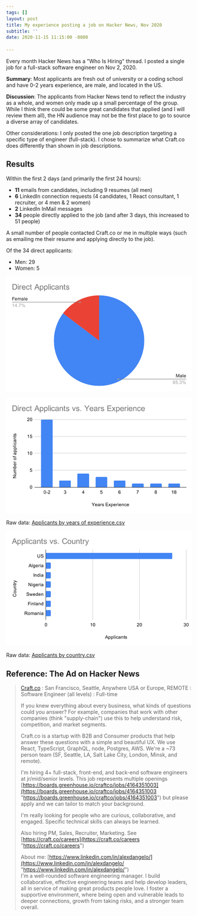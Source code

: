 ```yaml
---
tags: []
layout: post
title: My experience posting a job on Hacker News, Nov 2020
subtitle: ''
date: 2020-11-15 11:15:00 -0800

---
```

Every month Hacker News has a "Who Is Hiring" thread. I posted a single job for a full-stack software engineer on Nov 2, 2020.

**Summary**: Most applicants are fresh out of university or a coding school and have 0-2 years experience, are male, and located in the US.

**Discussion**: The applicants from Hacker News tend to reflect the industry as a whole, and women only made up a small percentage of the group. While I think there could be some great candidates that applied (and I will review them all), the HN audience may not be the first place to go to source a diverse array of candidates.

Other considerations: I only posted the one job description targeting a specific type of engineer (full-stack). I chose to summarize what Craft.co does differently than shown in job descriptions.

## Results

Within the first 2 days (and primarily the first 24 hours):

* **11** emails from candidates, including 9 resumes (all men)
* **6** LinkedIn connection requests (4 candidates, 1 React consultant, 1 recruiter, or 4 men & 2 women)
* **2** LinkedIn InMail messages
* **34** people directly applied to the job (and after 3 days, this increased to 51 people)

A small number of people contacted Craft.co or me in multiple ways (such as emailing me their resume and applying directly to the job).

Of the 34 direct applicants:

* Men: 29
* Women: 5

![Of 34 direct applicants, roughly 14.7% were female and 85.3% were male.](/assets/uploads/2020-11-02-hacker-news-direct_applicants.svg)

![Of 34 direct applicants, 20 had 0-2 years experience, with the rest distributed mostly between 3-8 years experience.](/assets/uploads/2020-11-02-hacker-news-direct_applicants_vs-_years_experience.svg)

Raw data: [Applicants by years of experience.csv](/assets/uploads/2020-11-02-hacker-news-number-of-applicants-by-years-of-experience.csv "2020-11-02-hacker-news-number-of-applicants-by-years-of-experience.csv")

![Most applicants are based in the United States (27 of 34), which makes sense because HackerNews is based in the US.](/assets/uploads/2020-11-02-hacker-news-applicants_vs-_country.svg)

Raw data: [Applicants by country.csv](/assets/uploads/2020-11-02-hacker-news-number-of-applicants-by-country.csv "2020-11-02-hacker-news-number-of-applicants-by-country.csv")

## Reference: The Ad on Hacker News

> [Craft.co](http://craft.co/) : San Francisco, Seattle, Anywhere USA or Europe, REMOTE : Software Engineer (all levels) : Full-time
>
> If you knew everything about every business, what kinds of questions could you answer? For example, companies that work with other companies (think "supply-chain") use this to help understand risk, competition, and market segments.
>
> Craft.co is a startup with B2B and Consumer products that help answer these questions with a simple and beautiful UX. We use React, TypeScript, GraphQL, node, Postgres, AWS. We're a \~73 person team (SF, Seattle, LA, Salt Lake City, London, Minsk, and remote).
>
> I'm hiring 4+ full-stack, front-end, and back-end software engineers at jr/mid/senior levels. This job represents multiple openings [https://boards.greenhouse.io/craftco/jobs/4164351003](https://boards.greenhouse.io/craftco/jobs/4164351003 "https://boards.greenhouse.io/craftco/jobs/4164351003") but please apply and we can tailor to match your background.
>
> I'm really looking for people who are curious, collaborative, and engaged. Specific technical skills can always be learned.
>
> Also hiring PM, Sales, Recruiter, Marketing. See [https://craft.co/careers](https://craft.co/careers "https://craft.co/careers")
>
> About me: [https://www.linkedin.com/in/alexdangelo/](https://www.linkedin.com/in/alexdangelo/ "https://www.linkedin.com/in/alexdangelo/")  
> I'm a well-rounded software engineering manager. I build collaborative, effective engineering teams and help develop leaders, all in service of making great products people love. I foster a supportive environment, where being open and vulnerable leads to deeper connections, growth from taking risks, and a stronger team overall.